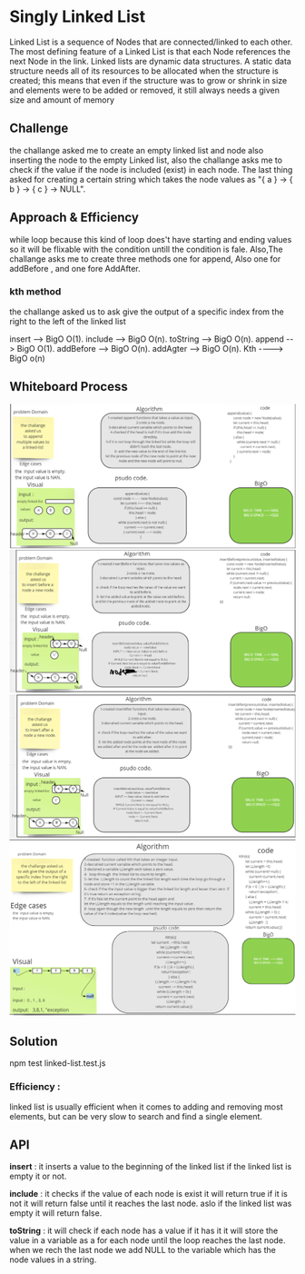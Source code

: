 # Singly Linked List
  Linked List is a sequence of Nodes that are connected/linked to each other. The most defining feature of a Linked List is that each Node references the next Node in the link.
  Linked lists are dynamic data structures. A static data structure needs all of its resources to be allocated when the structure is created; this means that even if the structure was to grow or shrink in size and elements were to be added or removed, it still always needs a given size and amount of memory
## Challenge
the challange asked me to create an empty linked list and node also inserting the node to the empty Linked list, also the challange asks me to check if the value if the node is included (exist) in each node.
The last thing asked for creating a certain string which takes the node values as "{ a } -> { b } -> { c } -> NULL".
## Approach & Efficiency
while loop because this kind of loop does't have starting and ending values so it will be flixable with the condition untill the condition is fale. 
Also,The challange asks me to create three methods one for append, Also one for addBefore , and one fore AddAfter.

### kth method
the challange asked us
to ask give the output of a specific index from the right to the left of the linked list

insert --> BigO O(1).
include --> BigO O(n).
toString --> BigO O(n).
append --> BigO O(1).
addBefore --> BigO O(n).
addAgter --> BigO O(n).
Kth ----> BigO o(n)
## Whiteboard Process
![](./append.png)
![](./insertBefore.png)
![](./insertAfter.png)
![](./Kth.png)

## Solution
npm test linked-list.test.js
### Efficiency :
linked list is usually efficient when it comes to adding and removing most elements, but can be very slow to search and find a single element.
## API
**insert** : it inserts a value to the beginning of the linked list if the linked list is empty it or not.

**include** : it checks if the value of each node is exist it will return true if it is not it will return false until it reaches the last node.
aslo if the linked list was empty it will return false.

**toString** : it will check if each node has a value if it has it it will store the value in a variable as a  for each node  until the loop reaches the last node.
when we rech the last node we add NULL to the variable which has the node values in a string.
